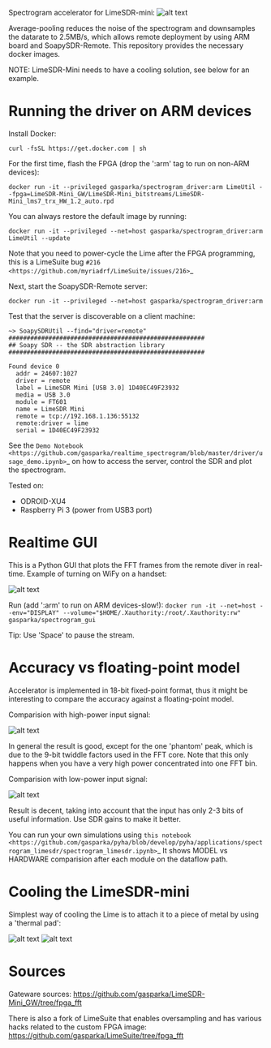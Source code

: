 

Spectrogram accelerator for LimeSDR-mini:
![alt text](https://github.com/gasparka/realtime_spectrogram/blob/master/doc/diagram.bmp "Diagram")

Average-pooling reduces the noise of the spectrogram 
and downsamples the datarate to 2.5MB/s, which allows remote deployment by using ARM board and SoapySDR-Remote. 
This repository provides the necessary docker images.

NOTE: LimeSDR-Mini needs to have a cooling solution, see below for an example.

# Running the driver on ARM devices

Install Docker:

`curl -fsSL https://get.docker.com | sh`

For the first time, flash the FPGA (drop the ':arm' tag to run on non-ARM devices):

`docker run -it --privileged gasparka/spectrogram_driver:arm LimeUtil --fpga=LimeSDR-Mini_GW/LimeSDR-Mini_bitstreams/LimeSDR-Mini_lms7_trx_HW_1.2_auto.rpd`

You can always restore the default image by running:

`docker run -it --privileged --net=host gasparka/spectrogram_driver:arm LimeUtil --update`

Note that you need to power-cycle the Lime after the FPGA programming, this is a LimeSuite bug `#216 <https://github.com/myriadrf/LimeSuite/issues/216>`_ 

Next, start the SoapySDR-Remote server:

`docker run -it --privileged --net=host gasparka/spectrogram_driver:arm`

Test that the server is discoverable on a client machine:

```
~> SoapySDRUtil --find="driver=remote"
######################################################
## Soapy SDR -- the SDR abstraction library
######################################################

Found device 0
  addr = 24607:1027
  driver = remote
  label = LimeSDR Mini [USB 3.0] 1D40EC49F23932
  media = USB 3.0
  module = FT601
  name = LimeSDR Mini
  remote = tcp://192.168.1.136:55132
  remote:driver = lime
  serial = 1D40EC49F23932
```

See the `Demo Notebook <https://github.com/gasparka/realtime_spectrogram/blob/master/driver/usage_demo.ipynb>`_
 on how to access the server, control the SDR and plot the spectrogram.

Tested on:
* ODROID-XU4
* Raspberry Pi 3 (power from USB3 port)

# Realtime GUI

This is a Python GUI that plots the FFT frames from the remote diver in real-time. Example of turning on WiFy on a handset:

![alt text](https://github.com/gasparka/realtime_spectrogram/blob/master/doc/wify.gif "Wify")

Run (add ':arm' to run on ARM devices-slow!):
`docker run -it --net=host --env="DISPLAY" --volume="$HOME/.Xauthority:/root/.Xauthority:rw" gasparka/spectrogram_gui`

Tip: Use 'Space' to pause the stream.

# Accuracy vs floating-point model


Accelerator is implemented in 18-bit fixed-point format, thus it might be interesting
to compare the accuracy against a floating-point model.

Comparision with high-power input signal:

![alt text](https://github.com/gasparka/realtime_spectrogram/blob/master/doc/vs_high.png)

In general the result is good, except for the one 'phantom' peak, which is due to the 9-bit twiddle
factors used in the FFT core. Note that this only happens when you have a very high power concentrated into one FFT bin.

Comparision with low-power input signal:

![alt text](https://github.com/gasparka/realtime_spectrogram/blob/master/doc/vs_low.png)

Result is decent, taking into account that the input has only 2-3 bits of useful information. 
Use SDR gains to make it better.

You can run your own simulations using `this notebook <https://github.com/gasparka/pyha/blob/develop/pyha/applications/spectrogram_limesdr/spectrogram_limesdr.ipynb>`_
It shows MODEL vs HARDWARE comparision after each module on the dataflow path.

# Cooling the LimeSDR-mini

Simplest way of cooling the Lime is to attach it to a piece of metal by using a 'thermal pad':

![alt text](https://github.com/gasparka/realtime_spectrogram/blob/master/doc/IMG_9411.JPG)
![alt text](https://github.com/gasparka/realtime_spectrogram/blob/master/doc/IMG_9408.JPG)


# Sources

Gateware sources:
https://github.com/gasparka/LimeSDR-Mini_GW/tree/fpga_fft

There is also a fork of LimeSuite that enables oversampling and has various hacks
related to the custom FPGA image:
https://github.com/gasparka/LimeSuite/tree/fpga_fft



